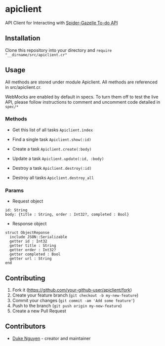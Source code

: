 # apiclient

API Client for Interacting with [Spider-Gazelle To-do API](https://github.com/dukeraphaelng/spider-gazelle-todo)

## Installation

Clone this repository into your directory and `require "__dirname/src/apiclient.cr"`

## Usage

All methods are stored under module Apiclient. All methods are referenced in src/apiclient.cr.

WebMocks are enabled by default in specs. To turn them off to test the live API, please follow instructions to comment and uncomment code detailed in `spec/*`

### Methods

- Get this list of all tasks `Apiclient.index`

- Find a single task `Apiclient.show(:id)`

- Create a task `Apiclient.create(:body)`

- Update a task `Apiclient.update(:id, :body)`

- Destroy a task `Apiclient.destroy(:id)`

- Destroy all tasks `Apiclient.destroy_all`

### Params

- Request object

```crystal
id: String
body: {title : String, order : Int32?, completed : Bool}
```

- Response object

```crystal
struct ObjectReponse
  include JSON::Serializable
  getter id : Int32
  getter title : String
  getter order : Int32?
  getter completed : Bool
  getter url : String
end
```

## Contributing

1. Fork it (<https://github.com/your-github-user/apiclient/fork>)
2. Create your feature branch (`git checkout -b my-new-feature`)
3. Commit your changes (`git commit -am 'Add some feature'`)
4. Push to the branch (`git push origin my-new-feature`)
5. Create a new Pull Request

## Contributors

- [Duke Nguyen](https://github.com/dukeraphaelng) - creator and maintainer
